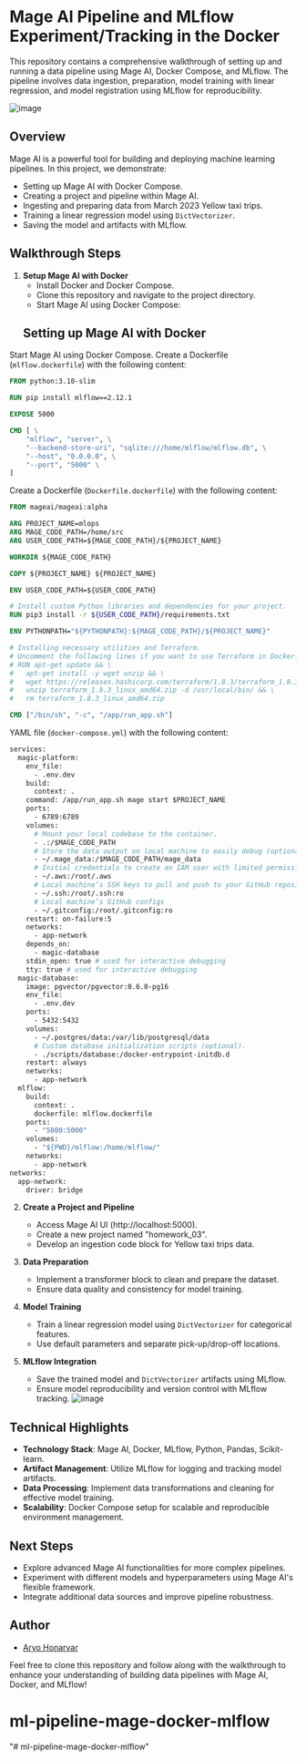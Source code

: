 # Mage AI Pipeline and MLflow Experiment/Tracking in the Docker 




This repository contains a comprehensive walkthrough of setting up and running a data pipeline using Mage AI, Docker Compose, and MLflow. The pipeline involves data ingestion, preparation, model training with linear regression, and model registration using MLflow for reproducibility.

![image](https://github.com/Aryo80/mlops-pipeline-mage-docker-mlflow/assets/55058593/09a08a30-f71d-48c7-ba59-694fe94a977f)


## Overview

Mage AI is a powerful tool for building and deploying machine learning pipelines. In this project, we demonstrate:

- Setting up Mage AI with Docker Compose.
- Creating a project and pipeline within Mage AI.
- Ingesting and preparing data from March 2023 Yellow taxi trips.
- Training a linear regression model using `DictVectorizer`.
- Saving the model and artifacts with MLflow.

## Walkthrough Steps

1. **Setup Mage AI with Docker**
   - Install Docker and Docker Compose.
   - Clone this repository and navigate to the project directory.
   - Start Mage AI using Docker Compose:
   ## Setting up Mage AI with Docker

Start Mage AI using Docker Compose. Create a Dockerfile (`mlflow.dockerfile`) with the following content:

```dockerfile
FROM python:3.10-slim

RUN pip install mlflow==2.12.1

EXPOSE 5000

CMD [ \
    "mlflow", "server", \
    "--backend-store-uri", "sqlite:///home/mlflow/mlflow.db", \
    "--host", "0.0.0.0", \
    "--port", "5000" \
]
```

Create a Dockerfile (`Dockerfile.dockerfile`) with the following content:
```dockerfile
FROM mageai/mageai:alpha

ARG PROJECT_NAME=mlops
ARG MAGE_CODE_PATH=/home/src
ARG USER_CODE_PATH=${MAGE_CODE_PATH}/${PROJECT_NAME}

WORKDIR ${MAGE_CODE_PATH}

COPY ${PROJECT_NAME} ${PROJECT_NAME}

ENV USER_CODE_PATH=${USER_CODE_PATH}

# Install custom Python libraries and dependencies for your project.
RUN pip3 install -r ${USER_CODE_PATH}/requirements.txt

ENV PYTHONPATH="${PYTHONPATH}:${MAGE_CODE_PATH}/${PROJECT_NAME}"

# Installing necessary utilities and Terraform.
# Uncomment the following lines if you want to use Terraform in Docker.
# RUN apt-get update && \
#   apt-get install -y wget unzip && \
#   wget https://releases.hashicorp.com/terraform/1.8.3/terraform_1.8.3_linux_amd64.zip && \
#   unzip terraform_1.8.3_linux_amd64.zip -d /usr/local/bin/ && \
#   rm terraform_1.8.3_linux_amd64.zip

CMD ["/bin/sh", "-c", "/app/run_app.sh"]
```
 YAML file  (`docker-compose.yml`) with the following content:
```dockerfile
services:
  magic-platform:
    env_file:
      - .env.dev
    build:
      context: .
    command: /app/run_app.sh mage start $PROJECT_NAME
    ports:
      - 6789:6789
    volumes:
      # Mount your local codebase to the container.
      - .:/$MAGE_CODE_PATH
      # Store the data output on local machine to easily debug (optional).
      - ~/.mage_data:/$MAGE_CODE_PATH/mage_data
      # Initial credentials to create an IAM user with limited permissions for deployment.
      - ~/.aws:/root/.aws
      # Local machine’s SSH keys to pull and push to your GitHub repository.
      - ~/.ssh:/root/.ssh:ro
      # Local machine’s GitHub configs
      - ~/.gitconfig:/root/.gitconfig:ro
    restart: on-failure:5
    networks:
      - app-network
    depends_on:
      - magic-database
    stdin_open: true # used for interactive debugging
    tty: true # used for interactive debugging
  magic-database:
    image: pgvector/pgvector:0.6.0-pg16
    env_file:
      - .env.dev
    ports:
      - 5432:5432
    volumes:
      - ~/.postgres/data:/var/lib/postgresql/data
      # Custom database initialization scripts (optional).
      - ./scripts/database:/docker-entrypoint-initdb.d
    restart: always
    networks:
      - app-network
  mlflow:
    build:
      context: .
      dockerfile: mlflow.dockerfile
    ports:
      - "5000:5000"
    volumes:
      - "${PWD}/mlflow:/home/mlflow/"
    networks:
      - app-network
networks:
  app-network:
    driver: bridge
```
2. **Create a Project and Pipeline**
   - Access Mage AI UI (http://localhost:5000).
   - Create a new project named "homework_03".
   - Develop an ingestion code block for Yellow taxi trips data.

3. **Data Preparation**
   - Implement a transformer block to clean and prepare the dataset.
   - Ensure data quality and consistency for model training.

4. **Model Training**
   - Train a linear regression model using `DictVectorizer` for categorical features.
   - Use default parameters and separate pick-up/drop-off locations.

5. **MLflow Integration**
   - Save the trained model and `DictVectorizer` artifacts using MLflow.
   - Ensure model reproducibility and version control with MLflow tracking.
   ![image](https://github.com/Aryo80/mlops-pipeline-mage-docker-mlflow/assets/55058593/f5c2c033-e169-4d54-9b5f-7a74232b65b6)



## Technical Highlights

- **Technology Stack**: Mage AI, Docker, MLflow, Python, Pandas, Scikit-learn.
- **Artifact Management**: Utilize MLflow for logging and tracking model artifacts.
- **Data Processing**: Implement data transformations and cleaning for effective model training.
- **Scalability**: Docker Compose setup for scalable and reproducible environment management.

## Next Steps

- Explore advanced Mage AI functionalities for more complex pipelines.
- Experiment with different models and hyperparameters using Mage AI's flexible framework.
- Integrate additional data sources and improve pipeline robustness.



## Author

- [Aryo Honarvar](https://www.linkedin.com/posts/aryo-honarvar-5a349754_mageai-machinelearning-datascience-activity-7207159854644232195-xj67?utm_source=share&utm_medium=member_desktop)

Feel free to clone this repository and follow along with the walkthrough to enhance your understanding of building data pipelines with Mage AI, Docker, and MLflow!
# ml-pipeline-mage-docker-mlflow
"# ml-pipeline-mage-docker-mlflow" 
